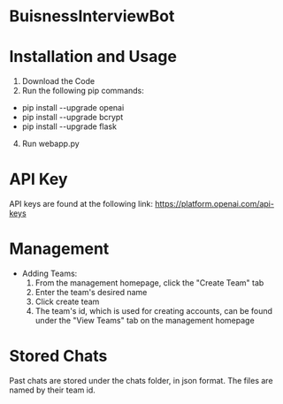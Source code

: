 # BuisnessInterviewBot

# Installation and Usage
1. Download the Code
2. Run the following pip commands:
  - pip install --upgrade openai
  - pip install --upgrade bcrypt
  - pip install --upgrade flask
4. Run webapp.py

# API Key
API keys are found at the following link:
https://platform.openai.com/api-keys

# Management
- Adding Teams:
  1. From the management homepage, click the "Create Team" tab
  2. Enter the team's desired name
  3. Click create team
  4. The team's id, which is used for creating accounts, can be found under the "View Teams" tab on the management homepage

# Stored Chats
Past chats are stored under the chats folder, in json format.  The files are named by their team id.